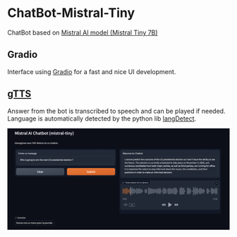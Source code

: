 # ChatBot-Mistral-Tiny
 ChatBot based on [Mistral AI model (Mistral Tiny 7B)](mistral.ai) 

 
## Gradio
Interface using [Gradio](gradio.app) for a fast and nice UI development.

## [gTTS](https://gtts.readthedocs.io/en/latest/)
Answer from the bot is transcribed to speech and can be played if needed. Language is automatically detected by the python lib [langDetect](https://pypi.org/project/langdetect/).

![Snapshot of the ChatBot](/ChatBot-MistralAI.png)

